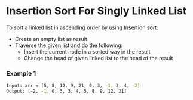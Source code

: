 # Insertion Sort For Singly Linked List

To sort a linked list in ascending order by using Insertion sort: 
- Create an empty list as result
- Traverse the given list and do the following:
    - Insert the current node in a sorted way in the result
    - Change the head of given linked list to the head of the result

### Example 1
```sh
Input: arr = [5, 8, 12, 9, 21, 0, 3, -1, 3, 4, -2]
Output: [-2, -1, 0, 3, 3, 4, 5, 8, 9, 12, 21]
```
